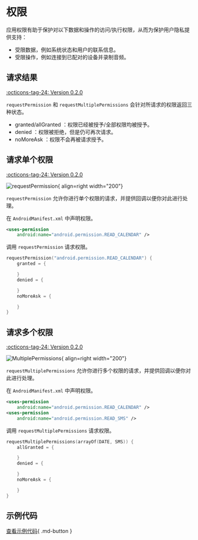 # 权限

应用权限有助于保护对以下数据和操作的访问/执行权限，从而为保护用户隐私提供支持：

- 受限数据，例如系统状态和用户的联系信息。
- 受限操作，例如连接到已配对的设备并录制音频。

## 请求结果

[:octicons-tag-24: Version 0.2.0](https://ave.entropy2020.cn/version/VastTools/#020)

`requestPermission` 和 `requestMultiplePermissions` 会针对所请求的权限返回三种状态。

- granted/allGranted ：权限已经被授予/全部权限均被授予。
- denied ：权限被拒绝，但是仍可再次请求。
- noMoreAsk ：权限不会再被请求授予。

## 请求单个权限

[:octicons-tag-24: Version 0.2.0](https://ave.entropy2020.cn/version/VastTools/#020)

![requestPermission](../img/permission.jpg){ align=right width="200"}

`requestPermission` 允许你进行单个权限的请求，并提供回调以便你对此进行处理。

在 `AndroidManifest.xml` 中声明权限。

```xml
<uses-permission 
    android:name="android.permission.READ_CALENDAR" />
```

调用 `requestPermission` 请求权限。

```kotlin
requestPermission("android.permission.READ_CALENDAR") {
    granted = {

    }
    denied = {

    }
    noMoreAsk = {

    }
}
```

## 请求多个权限

[:octicons-tag-24: Version 0.2.0](https://ave.entropy2020.cn/version/VastTools/#020)

![MultiplePermissions](../img/multiple_permissions.gif){ align=right width="200"}

`requestMultiplePermissions` 允许你进行多个权限的请求，并提供回调以便你对此进行处理。

在 `AndroidManifest.xml` 中声明权限。

```xml
<uses-permission 
    android:name="android.permission.READ_CALENDAR" />
<uses-permission 
    android:name="android.permission.READ_SMS" />
```

调用 `requestMultiplePermissions` 请求权限。

```kotlin
requestMultiplePermissions(arrayOf(DATE, SMS)) {
    allGranted = {

    }
    denied = {

    }
    noMoreAsk = {

    }
}
```

## 示例代码

[查看示例代码](https://github.com/SakurajimaMaii/Android-Vast-Extension/blob/develop/app/src/main/java/com/ave/vastgui/app/activity/PermissionActivity.kt){ .md-button }
